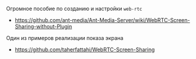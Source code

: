 Огромное пособие по созданию и настройки `web-rtc`

- https://github.com/ant-media/Ant-Media-Server/wiki/WebRTC-Screen-Sharing-without-Plugin

Один из примеров реализации показа экрана

- https://github.com/taherfattahi/WebRTC-Screen-Sharing
